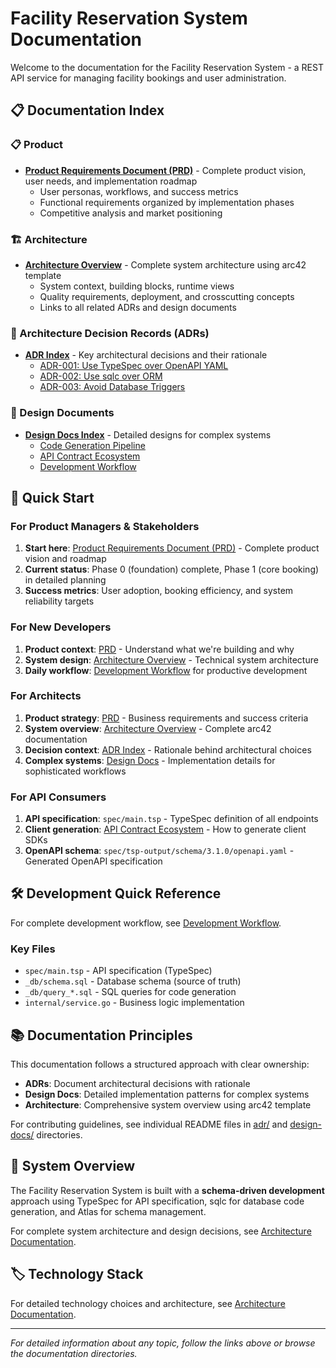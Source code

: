 # Facility Reservation System Documentation

Welcome to the documentation for the Facility Reservation System - a REST API service for managing facility bookings and user administration.

## 📋 Documentation Index

### 📋 Product
- **[Product Requirements Document (PRD)](prd.md)** - Complete product vision, user needs, and implementation roadmap
  - User personas, workflows, and success metrics
  - Functional requirements organized by implementation phases
  - Competitive analysis and market positioning

### 🏗️ Architecture
- **[Architecture Overview](architecture.md)** - Complete system architecture using arc42 template
  - System context, building blocks, runtime views
  - Quality requirements, deployment, and crosscutting concepts
  - Links to all related ADRs and design documents

### 🎯 Architecture Decision Records (ADRs)
- **[ADR Index](adr/)** - Key architectural decisions and their rationale
  - [ADR-001: Use TypeSpec over OpenAPI YAML](adr/0001-use-typespec-over-openapi-yaml.md)
  - [ADR-002: Use sqlc over ORM](adr/0002-use-sqlc-over-orm.md)
  - [ADR-003: Avoid Database Triggers](adr/0003-avoid-database-triggers.md)

### 📐 Design Documents
- **[Design Docs Index](design-docs/)** - Detailed designs for complex systems
  - [Code Generation Pipeline](design-docs/001-code-generation-pipeline.md)
  - [API Contract Ecosystem](design-docs/002-api-contract-ecosystem.md)
  - [Development Workflow](design-docs/003-development-workflow.md)


## 🚀 Quick Start

### For Product Managers & Stakeholders
1. **Start here**: [Product Requirements Document (PRD)](prd.md) - Complete product vision and roadmap
2. **Current status**: Phase 0 (foundation) complete, Phase 1 (core booking) in detailed planning
3. **Success metrics**: User adoption, booking efficiency, and system reliability targets

### For New Developers
1. **Product context**: [PRD](prd.md) - Understand what we're building and why
2. **System design**: [Architecture Overview](architecture.md) - Technical system architecture
3. **Daily workflow**: [Development Workflow](design-docs/003-development-workflow.md) for productive development

### For Architects
1. **Product strategy**: [PRD](prd.md) - Business requirements and success criteria
2. **System overview**: [Architecture Overview](architecture.md) - Complete arc42 documentation
3. **Decision context**: [ADR Index](adr/) - Rationale behind architectural choices
4. **Complex systems**: [Design Docs](design-docs/) - Implementation details for sophisticated workflows

### For API Consumers
1. **API specification**: `spec/main.tsp` - TypeSpec definition of all endpoints
2. **Client generation**: [API Contract Ecosystem](design-docs/002-api-contract-ecosystem.md) - How to generate client SDKs
3. **OpenAPI schema**: `spec/tsp-output/schema/3.1.0/openapi.yaml` - Generated OpenAPI specification

## 🛠️ Development Quick Reference

For complete development workflow, see [Development Workflow](design-docs/003-development-workflow.md).

### Key Files
- `spec/main.tsp` - API specification (TypeSpec)
- `_db/schema.sql` - Database schema (source of truth)
- `_db/query_*.sql` - SQL queries for code generation
- `internal/service.go` - Business logic implementation

## 📚 Documentation Principles

This documentation follows a structured approach with clear ownership:
- **ADRs**: Document architectural decisions with rationale
- **Design Docs**: Detailed implementation patterns for complex systems  
- **Architecture**: Comprehensive system overview using arc42 template

For contributing guidelines, see individual README files in [adr/](adr/) and [design-docs/](design-docs/) directories.

## 🎯 System Overview

The Facility Reservation System is built with a **schema-driven development** approach using TypeSpec for API specification, sqlc for database code generation, and Atlas for schema management.

For complete system architecture and design decisions, see [Architecture Documentation](architecture.md).

## 🏷️ Technology Stack

For detailed technology choices and architecture, see [Architecture Documentation](architecture.md).

---

*For detailed information about any topic, follow the links above or browse the documentation directories.*
